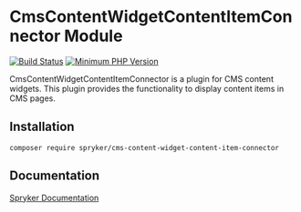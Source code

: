 # CmsContentWidgetContentItemConnector Module
[![Build Status](https://travis-ci.org/spryker/cms-content-widget-content-item-connector.svg)](https://travis-ci.org/spryker/cms-content-widget-content-item-connector)
[![Minimum PHP Version](https://img.shields.io/badge/php-%3E%3D%207.2-8892BF.svg)](https://php.net/)

CmsContentWidgetContentItemConnector is a plugin for CMS content widgets. This plugin provides the functionality to display content items in CMS pages.

## Installation

```
composer require spryker/cms-content-widget-content-item-connector
```

## Documentation

[Spryker Documentation](https://academy.spryker.com/developing_with_spryker/module_guide/modules.html)

